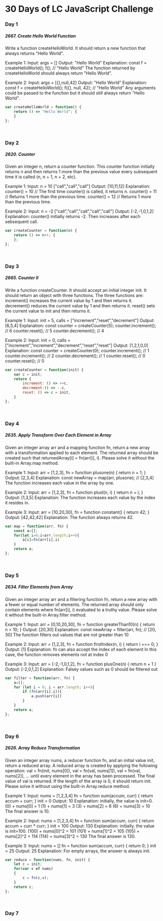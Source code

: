 # 30 Days of LC JavaScript Challenge

### Day 1
##### 2667. Create Hello World Function

Write a function createHelloWorld. It should return a new function that always returns "Hello World".
 

Example 1:
Input: args = []
Output: "Hello World"
Explanation:
const f = createHelloWorld();
f(); // "Hello World"
The function returned by createHelloWorld should always return "Hello World".

Example 2:
Input: args = [{},null,42]
Output: "Hello World"
Explanation:
const f = createHelloWorld();
f({}, null, 42); // "Hello World"
Any arguments could be passed to the function but it should still always return "Hello World".

```js
var createHelloWorld = function() {
    return () => "Hello World"; {
    }
};
```
<br>


### Day 2
##### 2620. Counter

Given an integer n, return a counter function. This counter function initially returns n and then returns 1 more than the previous value every subsequent time it is called (n, n + 1, n + 2, etc).


Example 1:
Input: 
n = 10 
["call","call","call"]
Output: [10,11,12]
Explanation: 
counter() = 10 // The first time counter() is called, it returns n.
counter() = 11 // Returns 1 more than the previous time.
counter() = 12 // Returns 1 more than the previous time.

Example 2:
Input: 
n = -2
["call","call","call","call","call"]
Output: [-2,-1,0,1,2]
Explanation: counter() initially returns -2. Then increases after each sebsequent call.

```js
var createCounter = function(n) {
    return () => n++; {
    };
};
```
<br>



### Day 3
##### 2665. Counter II

Write a function createCounter. It should accept an initial integer init. It should return an object with three functions.
The three functions are:
increment() increases the current value by 1 and then returns it.
decrement() reduces the current value by 1 and then returns it.
reset() sets the current value to init and then returns it.
 

Example 1:
Input: init = 5, calls = ["increment","reset","decrement"]
Output: [6,5,4]
Explanation:
const counter = createCounter(5);
counter.increment(); // 6
counter.reset(); // 5
counter.decrement(); // 4

Example 2:
Input: init = 0, calls = ["increment","increment","decrement","reset","reset"]
Output: [1,2,1,0,0]
Explanation:
const counter = createCounter(0);
counter.increment(); // 1
counter.increment(); // 2
counter.decrement(); // 1
counter.reset(); // 0
counter.reset(); // 0

```js
var createCounter = function(init) {
    var c = init;
    return {
        increment: () => ++c,
        decrement:() => --c,
        reset: () => c = init,
    }
};
```
<br>



### Day 4
##### 2635. Apply Transform Over Each Element in Array

Given an integer array arr and a mapping function fn, return a new array with a transformation applied to each element.
The returned array should be created such that returnedArray[i] = fn(arr[i], i).
Please solve it without the built-in Array.map method.


Example 1:
Input: arr = [1,2,3], fn = function plusone(n) { return n + 1; }
Output: [2,3,4]
Explanation:
const newArray = map(arr, plusone); // [2,3,4]
The function increases each value in the array by one. 

Example 2:
Input: arr = [1,2,3], fn = function plusI(n, i) { return n + i; }
Output: [1,3,5]
Explanation: The function increases each value by the index it resides in.

Example 3:
Input: arr = [10,20,30], fn = function constant() { return 42; }
Output: [42,42,42]
Explanation: The function always returns 42.

```js
var map = function(arr, fn) {
    const a=[];
    for(let i=0;i<arr.length;i++){
        a[i]=fn(arr[i],i)
    }
    return a;
};
```
<br>



### Day 5
##### 2634. Filter Elements from Array

Given an integer array arr and a filtering function fn, return a new array with a fewer or equal number of elements.
The returned array should only contain elements where fn(arr[i], i) evaluated to a truthy value.
Please solve it without the built-in Array.filter method.


Example 1:
Input: arr = [0,10,20,30], fn = function greaterThan10(n) { return n > 10; }
Output: [20,30]
Explanation:
const newArray = filter(arr, fn); // [20, 30]
The function filters out values that are not greater than 10

Example 2:
Input: arr = [1,2,3], fn = function firstIndex(n, i) { return i === 0; }
Output: [1]
Explanation:
fn can also accept the index of each element
In this case, the function removes elements not at index 0

Example 3:
Input: arr = [-2,-1,0,1,2], fn = function plusOne(n) { return n + 1 }
Output: [-2,0,1,2]
Explanation:
Falsey values such as 0 should be filtered out

```js
var filter = function(arr, fn) {
    a=[];
    for (let i = 0; i < arr.length; i++){
        if (fn(arr[i],i)){
            a.push(arr[i])
        }
    }
    return a;
};
```
<br>



### Day 6
##### 2626. Array Reduce Transformation

Given an integer array nums, a reducer function fn, and an initial value init, return a reduced array.
A reduced array is created by applying the following operation: val = fn(init, nums[0]), val = fn(val, nums[1]), val = fn(val, nums[2]), ... until every element in the array has been processed. The final value of val is returned.
If the length of the array is 0, it should return init.
Please solve it without using the built-in Array.reduce method.


Example 1:
Input: 
nums = [1,2,3,4]
fn = function sum(accum, curr) { return accum + curr; }
init = 0
Output: 10
Explanation:
initially, the value is init=0.
(0) + nums[0] = 1
(1) + nums[1] = 3
(3) + nums[2] = 6
(6) + nums[3] = 10
The final answer is 10.

Example 2:
Input: 
nums = [1,2,3,4]
fn = function sum(accum, curr) { return accum + curr * curr; }
init = 100
Output: 130
Explanation:
initially, the value is init=100.
(100) + nums[0]^2 = 101
(101) + nums[1]^2 = 105
(105) + nums[2]^2 = 114
(114) + nums[3]^2 = 130
The final answer is 130.

Example 3:
Input: 
nums = []
fn = function sum(accum, curr) { return 0; }
init = 25
Output: 25
Explanation: For empty arrays, the answer is always init.

```js
var reduce = function(nums, fn, init) {
    let c = init;
    for(var v of nums)
    {
        c = fn(c,v);
    }
    return c;
};
```
<br>



### Day 7